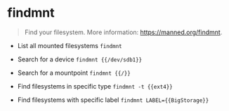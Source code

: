 # findmnt
> Find your filesystem.
> More information: <https://manned.org/findmnt>.

- List all mounted filesystems
`findmnt`

- Search for a device
`findmnt {{/dev/sdb1}}`

- Search for a mountpoint
`findmnt {{/}}`

- Find filesystems in specific type
`findmnt -t {{ext4}}`

- Find filesystems with specific label
`findmnt LABEL={{BigStorage}}`
